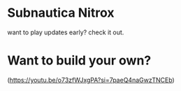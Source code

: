 
# Subnautica Nitrox
want to play updates early? check it out.

# Want to build your own?
(https://youtu.be/o73zfWJxgPA?si=7paeQ4naGwzTNCEb)
